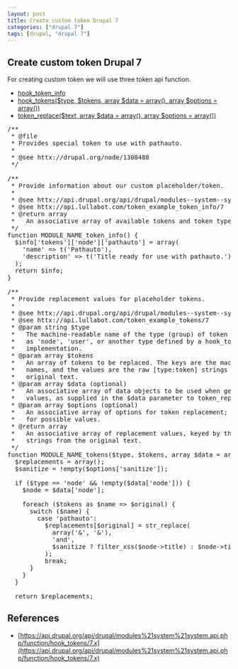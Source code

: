 ```yaml
---
layout: post
title: Create custom token Drupal 7
categories: ["drupal 7"]
tags: [drupal, "drupal 7"]
---
```


## Create custom token Drupal 7

For creating custom token we will use three token api function.

* [hook_token_info](http://api.drupal.org/api/drupal/modules--system--system.api.php/function/hook_token_info/7)
* [hook_tokens($type, $tokens, array $data = array(), array $options = array())](http://api.drupal.org/api/drupal/modules--system--system.api.php/function/hook_tokens/7)
* [token_replace($text, array $data = array(), array $options = array())](http://api.drupal.org/api/drupal/includes--token.inc/function/token_replace/7)

<pre>
/**
 * @file
 * Provides special token to use with pathauto.
 *
 * @see httx://drupal.org/node/1308488
 */

/**
 * Provide information about our custom placeholder/token.
 *
 * @see httx://api.drupal.org/api/drupal/modules--system--system.api.php/function/hook_token_info/7
 * @see httx://api.lullabot.com/token_example_token_info/7
 * @return array
 *   An associative array of available tokens and token types.
 */
function MODULE_NAME_token_info() {
  $info['tokens']['node']['pathauto'] = array(
    'name' => t('Pathauto'),
    'description' => t('Title ready for use with pathauto.'),
  );
  return $info;
}

/**
 * Provide replacement values for placeholder tokens.
 *
 * @see httx://api.drupal.org/api/drupal/modules--system--system.api.php/function/hook_tokens/7
 * @see httx://api.lullabot.com/token_example_tokens/7
 * @param string $type
 *   The machine-readable name of the type (group) of token being replaced, such
 *   as 'node', 'user', or another type defined by a hook_token_info()
 *   implementation.
 * @param array $tokens
 *   An array of tokens to be replaced. The keys are the machine-readable token
 *   names, and the values are the raw [type:token] strings that appeared in the
 *   original text.
 * @param array $data (optional)
 *   An associative array of data objects to be used when generating replacement
 *   values, as supplied in the $data parameter to token_replace().
 * @param array $options (optional)
 *   An associative array of options for token replacement; see token_replace()
 *   for possible values.
 * @return array
 *   An associative array of replacement values, keyed by the raw [type:token]
 *   strings from the original text.
 */
function MODULE_NAME_tokens($type, $tokens, array $data = array(), array $options = array()) {
  $replacements = array();
  $sanitize = !empty($options['sanitize']);

  if ($type == 'node' && !empty($data['node'])) {
    $node = $data['node'];

    foreach ($tokens as $name => $original) {
      switch ($name) {
        case 'pathauto':
          $replacements[$original] = str_replace(
            array('&', '&'),
            'and',
            $sanitize ? filter_xss($node->title) : $node->title
          );
          break;
      }
    }
  }

  return $replacements;
</pre>

## References

* [https://api.drupal.org/api/drupal/modules%21system%21system.api.php/function/hook_tokens/7.x](https://api.drupal.org/api/drupal/modules%21system%21system.api.php/function/hook_tokens/7.x)
